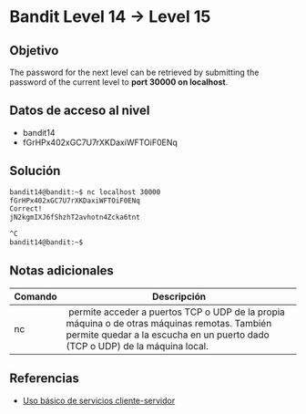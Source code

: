 # Bandit Level 14 → Level 15


## Objetivo
The password for the next level can be retrieved by submitting the password of the current level to **port 30000 on localhost**.

## Datos de acceso al nivel 
- bandit14
- fGrHPx402xGC7U7rXKDaxiWFTOiF0ENq

## Solución
``` bash
bandit14@bandit:~$ nc localhost 30000
fGrHPx402xGC7U7rXKDaxiWFTOiF0ENq
Correct!
jN2kgmIXJ6fShzhT2avhotn4Zcka6tnt

^C
bandit14@bandit:~$
```


## Notas adicionales
| Comando | Descripción |
|------ | -------------- |
| nc |  permite acceder a puertos TCP o UDP de la propia máquina o de otras máquinas remotas. También permite quedar a la escucha en un puerto dado (TCP o UDP) de la máquina local. |


## Referencias
- [Uso básico de servicios cliente-servidor](https://ccia.esei.uvigo.es/docencia/SCS/1011/practicas/practica-1/index.html#:~:text=netcat(nc)%20es%20un%20comando,UDP)
